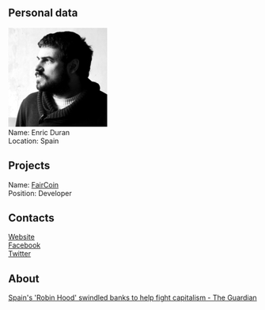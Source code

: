 ## Personal data
![duran photo](photo/enric_duran.jpg)  
Name: Enric Duran  
Location: Spain
## Projects 
Name: [FairCoin](../projects/faircoin.md)  
Position: Developer
## Contacts
[Website](http://enricduran.cat/en/)  
[Facebook](https://www.facebook.com/enricdurangiralt)  
[Twitter](https://twitter.com/enricdurang)  
## About
[Spain's 'Robin Hood' swindled banks to help fight capitalism - The Guardian](https://www.theguardian.com/world/2014/apr/20/spain-robin-hood-banks-capitalism-enric-duran)
